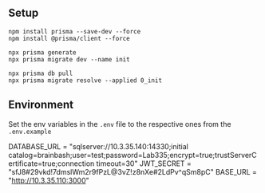 ## Setup

```shell
npm install prisma --save-dev --force
npm install @prisma/client --force

npx prisma generate
npx prisma migrate dev --name init

npx prisma db pull
npx prisma migrate resolve --applied 0_init
```

## Environment

Set the env variables in the `.env` file to the respective ones from the `.env.example`

DATABASE_URL = "sqlserver://10.3.35.140:14330;initial catalog=brainbash;user=test;password=Lab335;encrypt=true;trustServerCertificate=true;connection timeout=30"
JWT_SECRET = "sfJ8#29vkd!7dmslWm2r9fPzL@3vZ!z8nXe#2LdPv^qSm8pC"
BASE_URL = "http://10.3.35.110:3000"
